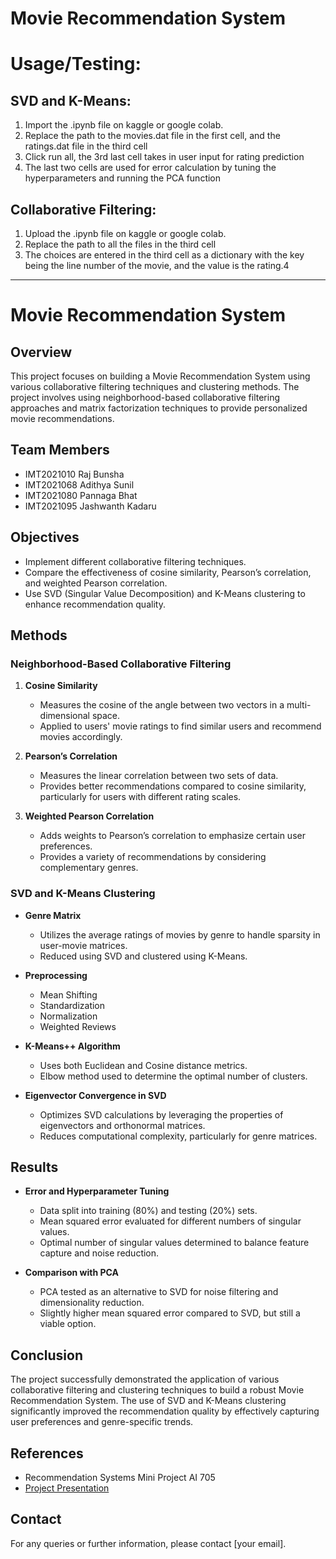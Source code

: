 # Movie Recommendation System

# Usage/Testing:
## SVD and K-Means:
1. Import the .ipynb file on kaggle or google colab. 
2. Replace the path to the movies.dat file in the first cell, and the ratings.dat file in the third cell
3. Click run all, the 3rd last cell takes in user input for rating prediction
4. The last two cells are used for error calculation by tuning the hyperparameters and running the PCA function

## Collaborative Filtering:
1. Upload the .ipynb file on kaggle or google colab.
2. Replace the path to all the files in the third cell
3. The choices are entered in the third cell as a dictionary with the key being the line number of the movie, and the value is the rating.4

<hr>

# Movie Recommendation System

## Overview
This project focuses on building a Movie Recommendation System using various collaborative filtering techniques and clustering methods. The project involves using neighborhood-based collaborative filtering approaches and matrix factorization techniques to provide personalized movie recommendations.

## Team Members
- IMT2021010 Raj Bunsha
- IMT2021068 Adithya Sunil
- IMT2021080 Pannaga Bhat
- IMT2021095 Jashwanth Kadaru

## Objectives
- Implement different collaborative filtering techniques.
- Compare the effectiveness of cosine similarity, Pearson’s correlation, and weighted Pearson correlation.
- Use SVD (Singular Value Decomposition) and K-Means clustering to enhance recommendation quality.

## Methods

### Neighborhood-Based Collaborative Filtering
1. **Cosine Similarity**
   - Measures the cosine of the angle between two vectors in a multi-dimensional space.
   - Applied to users' movie ratings to find similar users and recommend movies accordingly.
   
2. **Pearson’s Correlation**
   - Measures the linear correlation between two sets of data.
   - Provides better recommendations compared to cosine similarity, particularly for users with different rating scales.

3. **Weighted Pearson Correlation**
   - Adds weights to Pearson’s correlation to emphasize certain user preferences.
   - Provides a variety of recommendations by considering complementary genres.

### SVD and K-Means Clustering
- **Genre Matrix**
  - Utilizes the average ratings of movies by genre to handle sparsity in user-movie matrices.
  - Reduced using SVD and clustered using K-Means.

- **Preprocessing**
  - Mean Shifting
  - Standardization
  - Normalization
  - Weighted Reviews

- **K-Means++ Algorithm**
  - Uses both Euclidean and Cosine distance metrics.
  - Elbow method used to determine the optimal number of clusters.

- **Eigenvector Convergence in SVD**
  - Optimizes SVD calculations by leveraging the properties of eigenvectors and orthonormal matrices.
  - Reduces computational complexity, particularly for genre matrices.

## Results
- **Error and Hyperparameter Tuning**
  - Data split into training (80%) and testing (20%) sets.
  - Mean squared error evaluated for different numbers of singular values.
  - Optimal number of singular values determined to balance feature capture and noise reduction.

- **Comparison with PCA**
  - PCA tested as an alternative to SVD for noise filtering and dimensionality reduction.
  - Slightly higher mean squared error compared to SVD, but still a viable option.

## Conclusion
The project successfully demonstrated the application of various collaborative filtering and clustering techniques to build a robust Movie Recommendation System. The use of SVD and K-Means clustering significantly improved the recommendation quality by effectively capturing user preferences and genre-specific trends.

## References
- Recommendation Systems Mini Project AI 705
- [Project Presentation](./presentation.pdf)  
## Contact
For any queries or further information, please contact [your email].


